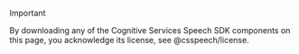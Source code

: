 > [!IMPORTANT]
> By downloading any of the Cognitive Services Speech SDK components on this page, you acknowledge its license, see @csspeech/license.
